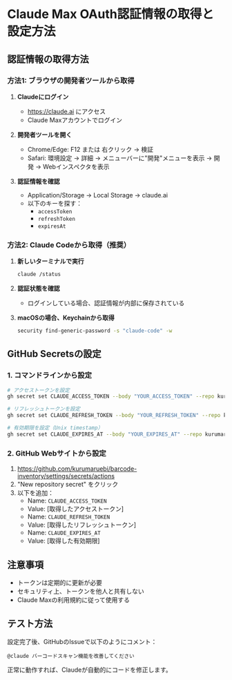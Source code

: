 # Claude Max OAuth認証情報の取得と設定方法

## 認証情報の取得方法

### 方法1: ブラウザの開発者ツールから取得

1. **Claudeにログイン**
   - https://claude.ai にアクセス
   - Claude Maxアカウントでログイン

2. **開発者ツールを開く**
   - Chrome/Edge: F12 または 右クリック → 検証
   - Safari: 環境設定 → 詳細 → メニューバーに"開発"メニューを表示 → 開発 → Webインスペクタを表示

3. **認証情報を確認**
   - Application/Storage → Local Storage → claude.ai
   - 以下のキーを探す：
     - `accessToken`
     - `refreshToken`
     - `expiresAt`

### 方法2: Claude Codeから取得（推奨）

1. **新しいターミナルで実行**
   ```bash
   claude /status
   ```

2. **認証状態を確認**
   - ログインしている場合、認証情報が内部に保存されている

3. **macOSの場合、Keychainから取得**
   ```bash
   security find-generic-password -s "claude-code" -w
   ```

## GitHub Secretsの設定

### 1. コマンドラインから設定

```bash
# アクセストークンを設定
gh secret set CLAUDE_ACCESS_TOKEN --body "YOUR_ACCESS_TOKEN" --repo kurumaruebi/barcode-inventory

# リフレッシュトークンを設定
gh secret set CLAUDE_REFRESH_TOKEN --body "YOUR_REFRESH_TOKEN" --repo kurumaruebi/barcode-inventory

# 有効期限を設定（Unix timestamp）
gh secret set CLAUDE_EXPIRES_AT --body "YOUR_EXPIRES_AT" --repo kurumaruebi/barcode-inventory
```

### 2. GitHub Webサイトから設定

1. https://github.com/kurumaruebi/barcode-inventory/settings/secrets/actions
2. "New repository secret" をクリック
3. 以下を追加：
   - Name: `CLAUDE_ACCESS_TOKEN`
   - Value: [取得したアクセストークン]
   - Name: `CLAUDE_REFRESH_TOKEN`
   - Value: [取得したリフレッシュトークン]
   - Name: `CLAUDE_EXPIRES_AT`
   - Value: [取得した有効期限]

## 注意事項

- トークンは定期的に更新が必要
- セキュリティ上、トークンを他人と共有しない
- Claude Maxの利用規約に従って使用する

## テスト方法

設定完了後、GitHubのIssueで以下のようにコメント：

```
@claude バーコードスキャン機能を改善してください
```

正常に動作すれば、Claudeが自動的にコードを修正します。